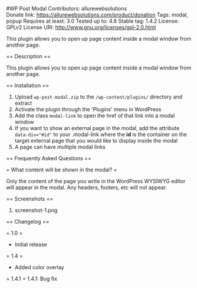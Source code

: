 #WP Post Modal
Contributors: allurewebsolutions  
Donate link: https://allurewebsolutions.com/product/donation 
Tags: modal, popup
Requires at least: 3.0
Tested up to: 4.8
Stable tag: 1.4.2
License: GPLv2 
License URI: http://www.gnu.org/licenses/gpl-2.0.html  

This plugin allows you to open up page content inside a modal window from another page. 

== Description ==

This plugin allows you to open up page content inside a modal window from another page. 


== Installation ==

1. Upload `wp-post-modal.zip` to the `/wp-content/plugins/` directory and extract
2. Activate the plugin through the 'Plugins' menu in WordPress
3. Add the class `modal-link` to open the href of that link into a modal window
4. If you want to show an external page in the modal, add the attribute `data-div="#id"` to your .modal-link where the <strong>id</strong> is the container on the target external page that you would like to display inside the modal
5. A page can have multiple modal links

== Frequently Asked Questions ==

= What content will be shown in the modal? =

Only the content of the page you write in the WordPress WYSIWYG editor will appear in the modal. Any headers, footers, etc will not appear.

== Screenshots ==

1. screenshot-1.png

== Changelog ==

= 1.0 =
* Initial release

= 1.4 =
* Added color overlay

= 1.4.1 =
1.4.1: Bug fix